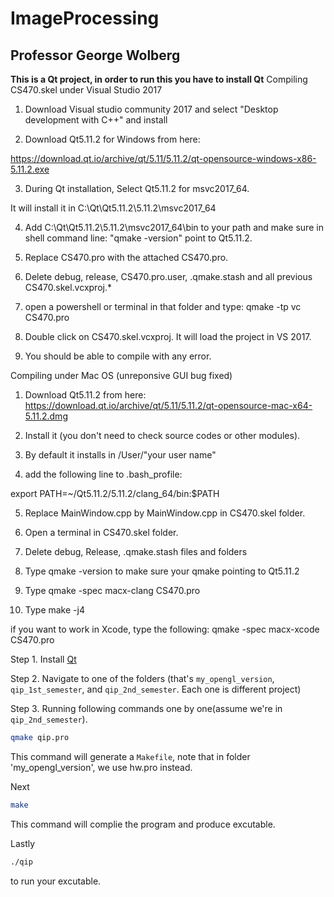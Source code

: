 # ImageProcessing
## Professor George Wolberg 

**This is a Qt project, in order to run this you have to install Qt**
Compiling CS470.skel under Visual Studio 2017
1) Download Visual studio community 2017 and select "Desktop development with C++" and install

2) Download Qt5.11.2 for Windows from here:

https://download.qt.io/archive/qt/5.11/5.11.2/qt-opensource-windows-x86-5.11.2.exe

3) During Qt installation, Select Qt5.11.2 for msvc2017_64.

It will install it in C:\Qt\Qt5.11.2\5.11.2\msvc2017_64

4) Add C:\Qt\Qt5.11.2\5.11.2\msvc2017_64\bin to your path and make sure in shell command line: "qmake -version" point to Qt5.11.2.

5) Replace CS470.pro with the attached CS470.pro.

6) Delete debug, release, CS470.pro.user, .qmake.stash and all previous CS470.skel.vcxproj.*

7) open a powershell or terminal in that folder and type:
qmake -tp vc CS470.pro

8) Double click on CS470.skel.vcxproj. It will load the project in VS 2017.

9) You should be able to compile with any error.

Compiling under Mac OS (unreponsive GUI bug fixed)
1) Download Qt5.11.2 from here:
https://download.qt.io/archive/qt/5.11/5.11.2/qt-opensource-mac-x64-5.11.2.dmg

2) Install it (you don't need to check source codes or other modules).

3) By default it installs in /User/"your user name"

4) add the following line to .bash_profile:

export PATH=~/Qt5.11.2/5.11.2/clang_64/bin:$PATH

5) Replace MainWindow.cpp by MainWindow.cpp in CS470.skel folder.

6) Open a terminal in CS470.skel folder.

7) Delete debug, Release, .qmake.stash files and folders

8) Type qmake -version to make sure your qmake pointing to Qt5.11.2

9) Type qmake -spec macx-clang CS470.pro

10) Type make -j4

if you want to work in Xcode, type the following:
qmake -spec macx-xcode CS470.pro




Step 1. Install [Qt](https://www.qt.io/download/)

Step 2. Navigate to one of the folders (that's `my_opengl_version`, `qip_1st_semester`, and `qip_2nd_semester`. Each one is different project)

Step 3. Running following commands one by one(assume we're in `qip_2nd_semester`).


```bash
qmake qip.pro
```
    
This command will generate a `Makefile`, note that in folder 'my_opengl_version', we use hw.pro instead.

Next

```bash
make
```
    
This command will complie the program and produce excutable.
    
Lastly

```bash
./qip
```
    
to run your excutable.
